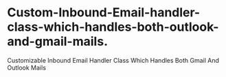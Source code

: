 # Custom-Inbound-Email-handler-class-which-handles-both-outlook-and-gmail-mails.
Customizable Inbound Email Handler Class Which Handles Both Gmail And Outlook Mails
